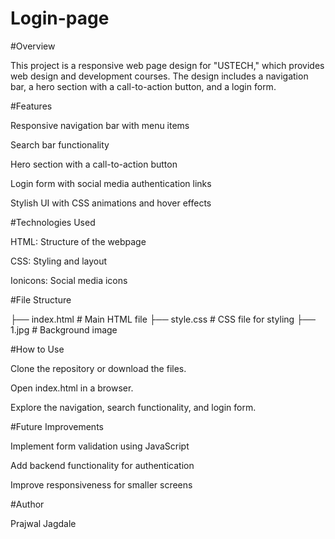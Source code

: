 # Login-page
#Overview

This project is a responsive web page design for "USTECH," which provides web design and development courses. The design includes a navigation bar, a hero section with a call-to-action button, and a login form.

#Features

Responsive navigation bar with menu items

Search bar functionality

Hero section with a call-to-action button

Login form with social media authentication links

Stylish UI with CSS animations and hover effects

#Technologies Used

HTML: Structure of the webpage

CSS: Styling and layout

Ionicons: Social media icons

#File Structure

├── index.html   # Main HTML file
├── style.css    # CSS file for styling
├── 1.jpg        # Background image

#How to Use

Clone the repository or download the files.

Open index.html in a browser.

Explore the navigation, search functionality, and login form.

#Future Improvements

Implement form validation using JavaScript

Add backend functionality for authentication

Improve responsiveness for smaller screens

#Author

Prajwal Jagdale
